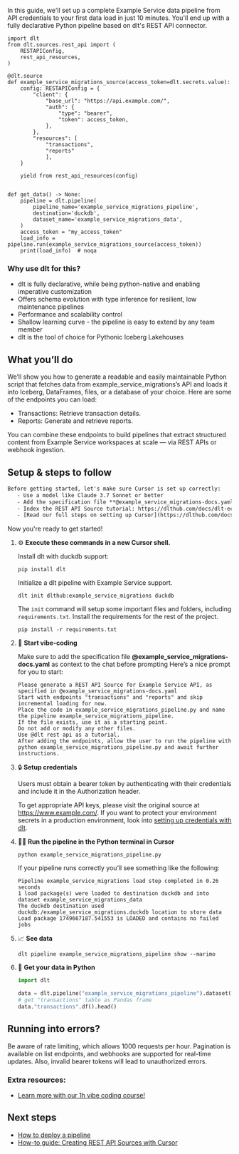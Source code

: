 In this guide, we'll set up a complete Example Service data pipeline from API credentials to your first data load in just 10 minutes. You'll end up with a fully declarative Python pipeline based on dlt's REST API connector.

```python-outcome
import dlt
from dlt.sources.rest_api import (
    RESTAPIConfig,
    rest_api_resources,
)

@dlt.source
def example_service_migrations_source(access_token=dlt.secrets.value):
    config: RESTAPIConfig = {
        "client": {
            "base_url": "https://api.example.com/",
            "auth": {
                "type": "bearer",
                "token": access_token,
            },
        },
        "resources": [
            "transactions",
            "reports"
            ],
    }

    yield from rest_api_resources(config)


def get_data() -> None:
    pipeline = dlt.pipeline(
        pipeline_name='example_service_migrations_pipeline',
        destination='duckdb',
        dataset_name='example_service_migrations_data', 
    )
    access_token = "my_access_token"
    load_info = pipeline.run(example_service_migrations_source(access_token))
    print(load_info)  # noqa
```

### Why use dlt for this?

- dlt is fully declarative, while being python-native and enabling imperative customization
- Offers schema evolution with type inference for resilient, low maintenance pipelines
- Performance and scalability control
- Shallow learning curve - the pipeline is easy to extend by any team member
- dlt is the tool of choice for Pythonic Iceberg Lakehouses

## What you’ll do

We’ll show you how to generate a readable and easily maintainable Python script that fetches data from example_service_migrations’s API and loads it into Iceberg, DataFrames, files, or a database of your choice. Here are some of the endpoints you can load:

- Transactions: Retrieve transaction details.
- Reports: Generate and retrieve reports.

You can combine these endpoints to build pipelines that extract structured content from Example Service workspaces at scale — via REST APIs or webhook ingestion.

## Setup & steps to follow

```default
Before getting started, let's make sure Cursor is set up correctly:
   - Use a model like Claude 3.7 Sonnet or better
   - Add the specification file **@example_service_migrations-docs.yaml** as context
   - Index the REST API Source tutorial: https://dlthub.com/docs/dlt-ecosystem/verified-sources/rest_api/ and add it to context as **@dlt rest api**
   - [Read our full steps on setting up Cursor](https://dlthub.com/docs/dlt-ecosystem/llm-tooling/cursor-restapi#23-configuring-cursor-with-documentation)
```

Now you're ready to get started! 

1. ⚙️ **Execute these commands in a new Cursor shell.**
    
    Install dlt with duckdb support:
    ```shell
    pip install dlt
    ```

    Initialize a dlt pipeline with Example Service support.
    ```shell
    dlt init dlthub:example_service_migrations duckdb
    ```

    The `init` command will setup some important files and folders, including `requirements.txt`. Install the requirements for the rest of the project.
    ```shell
    pip install -r requirements.txt
    ```
    
2. 🤠 **Start vibe-coding**
    
    Make sure to add the specification file **@example_service_migrations-docs.yaml** as context to the chat before prompting
    Here’s a nice prompt for you to start: 
    
    ```prompt
    Please generate a REST API Source for Example Service API, as specified in @example_service_migrations-docs.yaml 
    Start with endpoints "transactions" and "reports" and skip incremental loading for now. 
    Place the code in example_service_migrations_pipeline.py and name the pipeline example_service_migrations_pipeline. 
    If the file exists, use it as a starting point. 
    Do not add or modify any other files. 
    Use @dlt rest api as a tutorial. 
    After adding the endpoints, allow the user to run the pipeline with python example_service_migrations_pipeline.py and await further instructions.
    ```

    
3. 🔒 **Setup credentials** 
    
    Users must obtain a bearer token by authenticating with their credentials and include it in the Authorization header.
    
    To get appropriate API keys, please visit the original source at https://www.example.com/.
    If you want to protect your environment secrets in a production environment, look into [setting up credentials with dlt](https://dlthub.com/docs/walkthroughs/add_credentials).
    
4. 🏃‍♀️ **Run the pipeline in the Python terminal in Cursor**
    
    ```shell
    python example_service_migrations_pipeline.py
    ```
    
    If your pipeline runs correctly you’ll see something like the following:
    
    ```shell
    Pipeline example_service_migrations load step completed in 0.26 seconds
    1 load package(s) were loaded to destination duckdb and into dataset example_service_migrations_data
    The duckdb destination used duckdb:/example_service_migrations.duckdb location to store data
    Load package 1749667187.541553 is LOADED and contains no failed jobs
    ```
    
5. 📈 **See data**
    
    ```shell
    dlt pipeline example_service_migrations_pipeline show --marimo
    ```
    
6. 🐍 **Get your data in Python**
    
    ```python
    import dlt

   data = dlt.pipeline("example_service_migrations_pipeline").dataset()
   # get "transactions" table as Pandas frame
   data."transactions".df().head()
    ```

## Running into errors?

Be aware of rate limiting, which allows 1000 requests per hour. Pagination is available on list endpoints, and webhooks are supported for real-time updates. Also, invalid bearer tokens will lead to unauthorized errors.

### Extra resources:

- [Learn more with our 1h vibe coding course!](https://www.youtube.com/watch?v=GGid70rnJuM)

## Next steps

- [How to deploy a pipeline](https://dlthub.com/docs/walkthroughs/deploy-a-pipeline)
- [How-to guide: Creating REST API Sources with Cursor](https://dlthub.com/docs/dlt-ecosystem/llm-tooling/cursor-restapi)